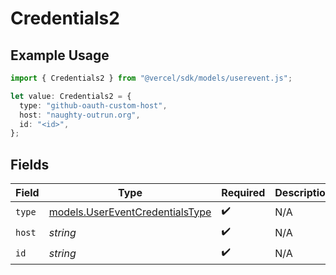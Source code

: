 # Credentials2

## Example Usage

```typescript
import { Credentials2 } from "@vercel/sdk/models/userevent.js";

let value: Credentials2 = {
  type: "github-oauth-custom-host",
  host: "naughty-outrun.org",
  id: "<id>",
};
```

## Fields

| Field                                                                    | Type                                                                     | Required                                                                 | Description                                                              |
| ------------------------------------------------------------------------ | ------------------------------------------------------------------------ | ------------------------------------------------------------------------ | ------------------------------------------------------------------------ |
| `type`                                                                   | [models.UserEventCredentialsType](../models/usereventcredentialstype.md) | :heavy_check_mark:                                                       | N/A                                                                      |
| `host`                                                                   | *string*                                                                 | :heavy_check_mark:                                                       | N/A                                                                      |
| `id`                                                                     | *string*                                                                 | :heavy_check_mark:                                                       | N/A                                                                      |